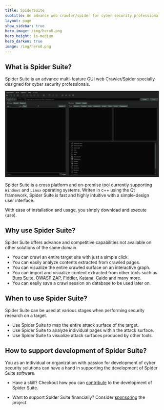 ```yaml
---
title: SpiderSuite
subtitle: An advance web crawler/spider for cyber security professionals
layout: page
show_sidebar: true
hero_image: /img/hero0.png
hero_height: is-medium
hero_darken: true
image: /img/hero0.png
---
```


## What is Spider Suite?

Spider Suite is an advance multi-feature GUI web Crawler/Spider specially designed for cyber security professionals.

<center><img src="/img/screenshots.apng"></center>

Spider Suite is a cross platform and on-premise tool currently supporting `Windows` and `Linux` operating systems. Writen in c++ using the Qt framework, Spider Suite is fast and highly intuitive with a simple-design user interface.

With ease of installation and usage, you simply download and execute (use).

## Why use Spider Suite?

Spider Suite offers advance and competitive capabilities not available on other solutions of the same domain.
- You can crawl an entire target site with just a simple click.
- You can easily analyze contents extracted from crawled pages.
- You can visualize the entire crawled surface on an interactive graph.
- You can import and visualize content extracted from other tools such as [Burp Suite](https://portswigger.net/burp), [OWASP ZAP](https://www.zaproxy.org/), [Fiddler](https://www.telerik.com/fiddler), [Katana](https://github.com/projectdiscovery/katana), [Caido](https://caido.io/) and many more.
- You can easily save a crawl session on database to be used later on.

## When to use Spider Suite?

Spider Suite can be used at various stages when performing security research on a target.

- Use Spider Suite to map the entire attack surface of the target.
- Use Spider Suite to analyze individual pages within the attack surface.
- Use Spider Suite to visualize attack surfaces produced by other tools.

## How to support development of Spider Suite?

You as an individual or organization with passion for development of cyber security solutions can have a hand in supporting the development of Spider Suite software.

- Have a skill? Checkout how you can [contribute](https://github.com/3nock/SpiderSuite/CONTRIBUTING.md) to the development of Spider Suite.

- Want to support Spider Suite financially?  Consider [sponsoring](/sponsors/) the project.